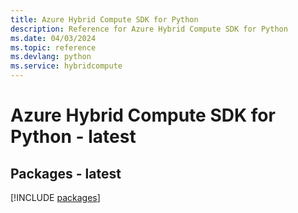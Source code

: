 ```yaml
---
title: Azure Hybrid Compute SDK for Python
description: Reference for Azure Hybrid Compute SDK for Python
ms.date: 04/03/2024
ms.topic: reference
ms.devlang: python
ms.service: hybridcompute
---
```

# Azure Hybrid Compute SDK for Python - latest
## Packages - latest
[!INCLUDE [packages](hybrid-compute-index.md)]